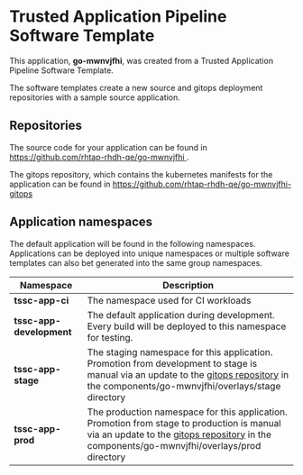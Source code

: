 # Trusted Application Pipeline Software Template

This application, **go-mwnvjfhi**, was created from a Trusted Application Pipeline Software Template.

The software templates create a new source and gitops deployment repositories with a sample source application. 

## Repositories

The source code for your application can be found in [https://github.com/rhtap-rhdh-qe/go-mwnvjfhi ](https://github.com/rhtap-rhdh-qe/go-mwnvjfhi ).
 
The gitops repository, which contains the kubernetes manifests for the application can be found in 
[https://github.com/rhtap-rhdh-qe/go-mwnvjfhi-gitops ](https://github.com/rhtap-rhdh-qe/go-mwnvjfhi-gitops ) 

## Application namespaces 

The default application will be found in the following namespaces. Applications can be deployed into unique namespaces or multiple software templates can also bet generated into the same group namespaces.  

|  Namespace   |  Description   |  
| -------- | -------- |
| **tssc-app-ci** | The namespace used for CI workloads |
| **tssc-app-development** | The default application during development. Every build will be deployed to this namespace for testing. |
| **tssc-app-stage** | The staging namespace for this application. Promotion from development to stage is manual via an update to the [gitops repository](https://github.com/rhtap-rhdh-qe/go-mwnvjfhi-gitops ) in the components/go-mwnvjfhi/overlays/stage directory |
| **tssc-app-prod** | The production namespace for this application. Promotion from stage to production is manual via an update to the [gitops repository](https://github.com/rhtap-rhdh-qe/go-mwnvjfhi-gitops ) in the components/go-mwnvjfhi/overlays/prod directory |